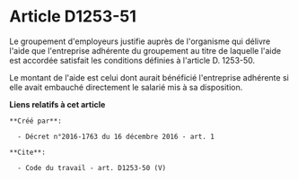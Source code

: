 # Article D1253-51

Le groupement d'employeurs justifie auprès de l'organisme qui délivre l'aide que l'entreprise adhérente du groupement au
titre de laquelle l'aide est accordée satisfait les conditions définies à l'article D. 1253-50. 

Le montant de l'aide est celui dont aurait bénéficié l'entreprise adhérente si elle avait embauché directement le salarié mis
à sa disposition.

**Liens relatifs à cet article**

	**Créé par**:

	  - Décret n°2016-1763 du 16 décembre 2016 - art. 1

	**Cite**:

	  - Code du travail - art. D1253-50 (V)
